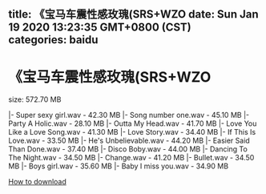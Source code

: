 
title: 《宝马车震性感玫瑰(SRS+WZO
date: Sun Jan 19 2020 13:23:35 GMT+0800 (CST)    
categories: baidu
---

# 《宝马车震性感玫瑰(SRS+WZO
size: 572.70 MB
 
 
|- Super sexy girl.wav - 42.30 MB
|- Song number one.wav - 45.10 MB
|- Party A Holic.wav - 28.10 MB
|- Outta My Head.wav - 41.70 MB
|- Love You Like a Love Song.wav - 41.30 MB
|- Love Story.wav - 34.40 MB
|- If This Is Love.wav - 33.50 MB
|- He's Unbelievable.wav - 44.20 MB
|- Easier Said Than Done.wav - 37.40 MB
|- Disco Boby.wav - 44.00 MB
|- Dancing To The Night.wav - 34.50 MB
|- Change.wav - 41.20 MB
|- Bullet.wav - 34.50 MB
|- Boys girl.wav - 35.60 MB
|- Baby I miss you.wav - 34.90 MB

[How to download](https://bpcam.bemobtrk.com/go/2ceec3aa-1ca2-46d6-b9ff-aaa5c184517c?jno=79)
